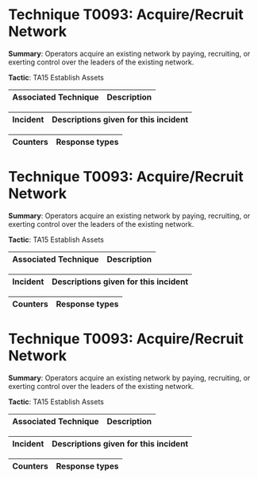 # Technique T0093: Acquire/Recruit Network

**Summary**: Operators acquire an existing network by paying, recruiting, or exerting control over the leaders of the existing network.

**Tactic**: TA15 Establish Assets 


| Associated Technique | Description |
| --------- | ------------------------- |



| Incident | Descriptions given for this incident |
| -------- | -------------------- |



| Counters | Response types |
| -------- | -------------- |


# Technique T0093: Acquire/Recruit Network

**Summary**: Operators acquire an existing network by paying, recruiting, or exerting control over the leaders of the existing network.

**Tactic**: TA15 Establish Assets 


| Associated Technique | Description |
| --------- | ------------------------- |



| Incident | Descriptions given for this incident |
| -------- | -------------------- |



| Counters | Response types |
| -------- | -------------- |


# Technique T0093: Acquire/Recruit Network

**Summary**: Operators acquire an existing network by paying, recruiting, or exerting control over the leaders of the existing network.

**Tactic**: TA15 Establish Assets


| Associated Technique | Description |
| --------- | ------------------------- |



| Incident | Descriptions given for this incident |
| -------- | -------------------- |



| Counters | Response types |
| -------- | -------------- |


